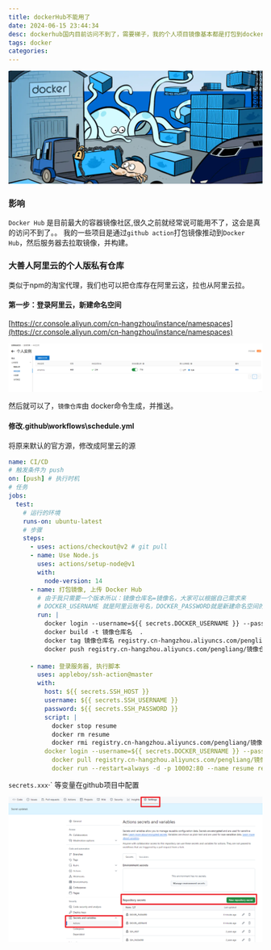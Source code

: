 ```yaml
---
title: dockerHub不能用了
date: 2024-06-15 23:44:34
desc: dockerhub国内目前访问不到了，需要梯子，我的个人项目镜像基本都是打包到dockerhub。现在需要修改一下了。
tags: docker
categories:
---
```


![](./dockerHub不能用了/docker.png)

### 影响
`Docker Hub` 是目前最大的容器镜像社区,很久之前就经常说可能用不了，这会是真的访问不到了。。
我的一些项目是通过`github action`打包镜像推动到`Docker Hub`，然后服务器去拉取镜像，并构建。

### 大善人阿里云的个人版私有仓库
类似于npm的淘宝代理，我们也可以把仓库存在阿里云这，拉也从阿里云拉。

#### 第一步：登录阿里云，新建命名空间

[https://cr.console.aliyun.com/cn-hangzhou/instance/namespaces](https://cr.console.aliyun.com/cn-hangzhou/instance/namespaces)


![](./dockerHub不能用了/mmkj.png)

然后就可以了，`镜像仓库`由 docker命令生成，并推送。

#### 修改.github\workflows\schedule.yml

将原来默认的官方源，修改成阿里云的源

```yml
name: CI/CD
# 触发条件为 push
on: [push] # 执行时机
# 任务
jobs:
  test:
    # 运行的环境
    runs-on: ubuntu-latest
    # 步骤
    steps:
      - uses: actions/checkout@v2 # git pull
      - name: Use Node.js
        uses: actions/setup-node@v1
        with:
          node-version: 14
      - name: 打包镜像, 上传 Docker Hub
        # 由于我只需要一个版本所以：镜像仓库名=镜像名，大家可以根据自己需求来
        # DOCKER_USERNAME 就是阿里云账号名，DOCKER_PASSWORD就是新建命名空间的时候设置的密码。
        run: |
          docker login --username=${{ secrets.DOCKER_USERNAME }} --password=${{ secrets.DOCKER_PASSWORD }} registry.cn-hangzhou.aliyuncs.com
          docker build -t 镜像仓库名  .
          docker tag 镜像仓库名 registry.cn-hangzhou.aliyuncs.com/pengliang/镜像仓库名
          docker push registry.cn-hangzhou.aliyuncs.com/pengliang/镜像仓库名:latest

      - name: 登录服务器, 执行脚本
        uses: appleboy/ssh-action@master
        with:
          host: ${{ secrets.SSH_HOST }}
          username: ${{ secrets.SSH_USERNAME }}
          password: ${{ secrets.SSH_PASSWORD }}
          script: |
            docker stop resume
            docker rm resume
            docker rmi registry.cn-hangzhou.aliyuncs.com/pengliang/镜像仓库名:latest
          docker login --username=${{ secrets.DOCKER_USERNAME }} --password=${{ secrets.DOCKER_PASSWORD }} registry.cn-hangzhou.aliyuncs.com
            docker pull registry.cn-hangzhou.aliyuncs.com/pengliang/镜像仓库名:latest
            docker run --restart=always -d -p 10002:80 --name resume registry.cn-hangzhou.aliyuncs.com/pengliang/镜像仓库名:latest
```

`secrets.xxx`·` 等变量在github项目中配置

![](./dockerHub不能用了/githubsetting.png)
